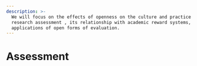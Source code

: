 ```yaml
---
description: >-
  We will focus on the effects of openness on the culture and practice of
  research assessment , its relationship with academic reward systems, and
  applications of open forms of evaluation.
---
```


# Assessment

